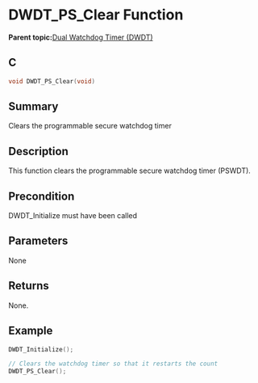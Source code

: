 # DWDT\_PS\_Clear Function

**Parent topic:**[Dual Watchdog Timer \(DWDT\)](GUID-A1DD4B6F-25A6-404C-828C-396AB3D1C637.md)

## C

```c
void DWDT_PS_Clear(void)
```

## Summary

Clears the programmable secure watchdog timer

## Description

This function clears the programmable secure watchdog timer \(PSWDT\).

## Precondition

DWDT\_Initialize must have been called

## Parameters

None

## Returns

None.

## Example

```c
DWDT_Initialize();

// Clears the watchdog timer so that it restarts the count
DWDT_PS_Clear();
```

